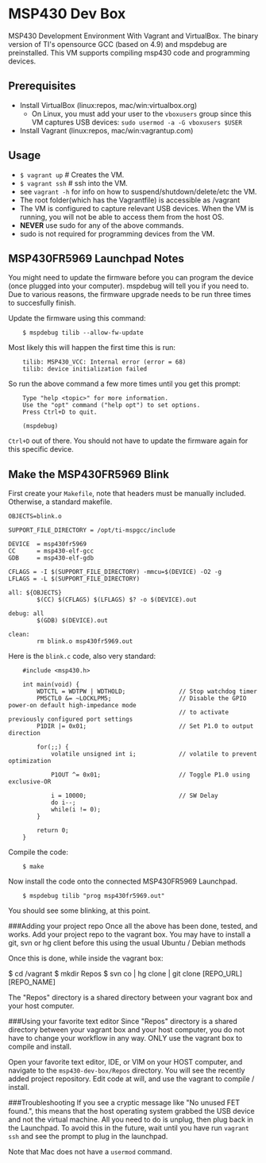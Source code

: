 MSP430 Dev Box
==============
MSP430 Development Environment With Vagrant and VirtualBox. The binary version of TI's opensource GCC (based on 4.9) and mspdebug are preinstalled. This VM supports compiling msp430 code and programming devices.

Prerequisites
-------------
- Install VirtualBox (linux:repos, mac/win:virtualbox.org)
    - On Linux, you must add your user to the `vboxusers` group since this VM captures USB devices: `sudo usermod -a -G vboxusers $USER`
- Install Vagrant    (linux:repos, mac/win:vagrantup.com)

Usage
-----
- `$ vagrant up`       # Creates the VM.
- `$ vagrant ssh`      # ssh into the VM. 
- see `vagrant -h` for info on how to suspend/shutdown/delete/etc the VM.
- The root folder(which has the Vagrantfile) is accessible as /vagrant
- The VM is configured to capture relevant USB devices. When the VM is running, you will not be able to access them from the host OS.
- **NEVER** use sudo for any of the above commands.
- sudo is not required for programming devices from the VM.

MSP430FR5969 Launchpad Notes
----------------------------
You might need to update the firmware before you can program the device (once plugged into your computer). mspdebug will tell you if you need to. Due to various reasons, the firmware upgrade needs to be run three times to succesfully finish.

Update the firmware using this command:


		$ mspdebug tilib --allow-fw-update


Most likely this will happen the first time this is run:


		tilib: MSP430_VCC: Internal error (error = 68)
		tilib: device initialization failed


So run the above command a few more times until you get this prompt:


		Type "help <topic>" for more information.
		Use the "opt" command ("help opt") to set options.
		Press Ctrl+D to quit.

		(mspdebug)


`Ctrl+D` out of there. You should not have to update the firmware again for this specific device.

Make the MSP430FR5969 Blink
----------------------------
First create your `Makefile`, note that headers must be manually included. Otherwise, a standard makefile.


	OBJECTS=blink.o
	
	SUPPORT_FILE_DIRECTORY = /opt/ti-mspgcc/include
	
	DEVICE  = msp430fr5969
	CC      = msp430-elf-gcc
	GDB     = msp430-elf-gdb
	
	CFLAGS = -I $(SUPPORT_FILE_DIRECTORY) -mmcu=$(DEVICE) -O2 -g
	LFLAGS = -L $(SUPPORT_FILE_DIRECTORY)
	
	all: ${OBJECTS}
	        $(CC) $(CFLAGS) $(LFLAGS) $? -o $(DEVICE).out
	
	debug: all
	        $(GDB) $(DEVICE).out
	
	clean: 
	        rm blink.o msp430fr5969.out
	        
	        
Here is the `blink.c` code, also very standard:
	
	
		#include <msp430.h>
	
		int main(void) {
		    WDTCTL = WDTPW | WDTHOLD;               // Stop watchdog timer
		    PM5CTL0 &= ~LOCKLPM5;                   // Disable the GPIO power-on default high-impedance mode
		                                            // to activate previously configured port settings
		    P1DIR |= 0x01;                          // Set P1.0 to output direction
		
		    for(;;) {
		        volatile unsigned int i;            // volatile to prevent optimization
		
		        P1OUT ^= 0x01;                      // Toggle P1.0 using exclusive-OR
		
		        i = 10000;                          // SW Delay
		        do i--;
		        while(i != 0);
		    }
		
		    return 0;
		}
	
Compile the code:


		$ make

	
Now install the code onto the connected MSP430FR5969 Launchpad.


		$ mspdebug tilib "prog msp430fr5969.out" 

	
You should see some blinking, at this point.

###Adding your project repo
Once all the above has been done, tested, and works. Add your project repo to the vagrant box. You may have to install a git, svn or hg client before this using the usual Ubuntu / Debian methods 

Once this is done, while inside the vagrant box:

$ cd /vagrant
$ mkdir Repos
$ svn co | hg clone | git clone [REPO_URL] [REPO_NAME]

The "Repos" directory is a shared directory between your vagrant box and your host computer.

###Using your favorite text editor
Since "Repos" directory is a shared directory between your vagrant box and your host computer, you do not have to change your workflow in any way. ONLY use the vagrant box to compile and install.

Open your favorite text editor, IDE, or VIM on your HOST computer, and navigate to the `msp430-dev-box/Repos` directory. You will see the recently added project repository. Edit code at will, and use the vagrant to compile / install.

###Troubleshooting
If you see a cryptic message like "No unused FET found.", this means that the host operating system grabbed the USB device and not the virtual machine. All you need to do is unplug, then plug back in the Launchpad. To avoid this in the future, wait until you have run `vagrant ssh` and see the prompt to plug in the launchpad.

Note that Mac does not have a `usermod` command.
